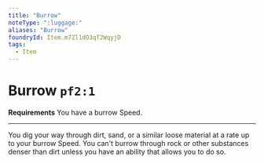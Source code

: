 ```yaml
---
title: "Burrow"
noteType: ":luggage:"
aliases: "Burrow"
foundryId: Item.m7Zl1dO3qT2WqyjD
tags:
  - Item
---
```


# Burrow `pf2:1`

**Requirements** You have a burrow Speed.

* * *

You dig your way through dirt, sand, or a similar loose material at a rate up to your burrow Speed. You can't burrow through rock or other substances denser than dirt unless you have an ability that allows you to do so.
